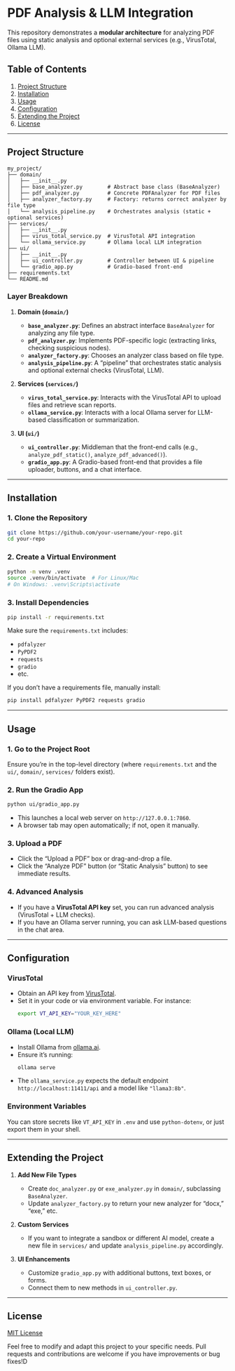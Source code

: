 
# PDF Analysis & LLM Integration

This repository demonstrates a **modular architecture** for analyzing PDF files using static analysis and optional external services (e.g., VirusTotal, Ollama LLM).

## Table of Contents

1. [Project Structure](#project-structure)  
2. [Installation](#installation)  
3. [Usage](#usage)  
4. [Configuration](#configuration)  
5. [Extending the Project](#extending-the-project)  
6. [License](#license)

---

## Project Structure

```
my_project/
├── domain/
│   ├── __init__.py
│   ├── base_analyzer.py        # Abstract base class (BaseAnalyzer)
│   ├── pdf_analyzer.py         # Concrete PDFAnalyzer for PDF files
│   ├── analyzer_factory.py     # Factory: returns correct analyzer by file type
│   └── analysis_pipeline.py    # Orchestrates analysis (static + optional services)
├── services/
│   ├── __init__.py
│   ├── virus_total_service.py  # VirusTotal API integration
│   └── ollama_service.py       # Ollama local LLM integration
├── ui/
│   ├── __init__.py
│   ├── ui_controller.py        # Controller between UI & pipeline
│   └── gradio_app.py           # Gradio-based front-end
├── requirements.txt
└── README.md
```

### Layer Breakdown

1. **Domain (`domain/`)**  
   - **`base_analyzer.py`**: Defines an abstract interface `BaseAnalyzer` for analyzing any file type.  
   - **`pdf_analyzer.py`**: Implements PDF-specific logic (extracting links, checking suspicious nodes).  
   - **`analyzer_factory.py`**: Chooses an analyzer class based on file type.  
   - **`analysis_pipeline.py`**: A “pipeline” that orchestrates static analysis and optional external checks (VirusTotal, LLM).

2. **Services (`services/`)**  
   - **`virus_total_service.py`**: Interacts with the VirusTotal API to upload files and retrieve scan reports.  
   - **`ollama_service.py`**: Interacts with a local Ollama server for LLM-based classification or summarization.

3. **UI (`ui/`)**  
   - **`ui_controller.py`**: Middleman that the front-end calls (e.g., `analyze_pdf_static()`, `analyze_pdf_advanced()`).  
   - **`gradio_app.py`**: A Gradio-based front-end that provides a file uploader, buttons, and a chat interface.

---

## Installation

### 1. Clone the Repository

```bash
git clone https://github.com/your-username/your-repo.git
cd your-repo
```

### 2. Create a Virtual Environment

```bash
python -m venv .venv
source .venv/bin/activate  # For Linux/Mac
# On Windows: .venv\Scripts\activate
```

### 3. Install Dependencies

```bash
pip install -r requirements.txt
```

Make sure the `requirements.txt` includes:

- `pdfalyzer`
- `PyPDF2`
- `requests`
- `gradio`
- etc.

If you don’t have a requirements file, manually install:

```bash
pip install pdfalyzer PyPDF2 requests gradio
```

---

## Usage

### 1. Go to the Project Root

Ensure you’re in the top-level directory (where `requirements.txt` and the `ui/`, `domain/`, `services/` folders exist).

### 2. Run the Gradio App

```bash
python ui/gradio_app.py
```

- This launches a local web server on `http://127.0.0.1:7860`.
- A browser tab may open automatically; if not, open it manually.

### 3. Upload a PDF

- Click the “Upload a PDF” box or drag-and-drop a file.
- Click the “Analyze PDF” button (or “Static Analysis” button) to see immediate results.

### 4. Advanced Analysis

- If you have a **VirusTotal API key** set, you can run advanced analysis (VirusTotal + LLM checks).  
- If you have an Ollama server running, you can ask LLM-based questions in the chat area.

---

## Configuration

### VirusTotal
- Obtain an API key from [VirusTotal](https://www.virustotal.com/).  
- Set it in your code or via environment variable. For instance:
  ```bash
  export VT_API_KEY="YOUR_KEY_HERE"
  ```

### Ollama (Local LLM)
- Install Ollama from [ollama.ai](https://ollama.ai/).  
- Ensure it’s running:
  ```bash
  ollama serve
  ```
- The `ollama_service.py` expects the default endpoint `http://localhost:11411/api` and a model like `"llama3:8b"`.

### Environment Variables
You can store secrets like `VT_API_KEY` in `.env` and use `python-dotenv`, or just export them in your shell.

---

## Extending the Project

1. **Add New File Types**  
   - Create `doc_analyzer.py` or `exe_analyzer.py` in `domain/`, subclassing `BaseAnalyzer`.  
   - Update `analyzer_factory.py` to return your new analyzer for “docx,” “exe,” etc.

2. **Custom Services**  
   - If you want to integrate a sandbox or different AI model, create a new file in `services/` and update `analysis_pipeline.py` accordingly.

3. **UI Enhancements**  
   - Customize `gradio_app.py` with additional buttons, text boxes, or forms.  
   - Connect them to new methods in `ui_controller.py`.

---

## License

[MIT License](https://opensource.org/licenses/MIT)

Feel free to modify and adapt this project to your specific needs. Pull requests and contributions are welcome if you have improvements or bug fixes!D